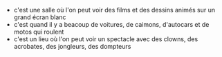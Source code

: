 - c'est une salle où l'on peut voir des films et des dessins animés sur un grand écran blanc
- c'est quand il y a beacoup de voitures, de caimons, d'autocars et de motos qui roulent
- c'est un lieu où l'on peut voir un spectacle avec des clowns, des acrobates, des jongleurs, des dompteurs
